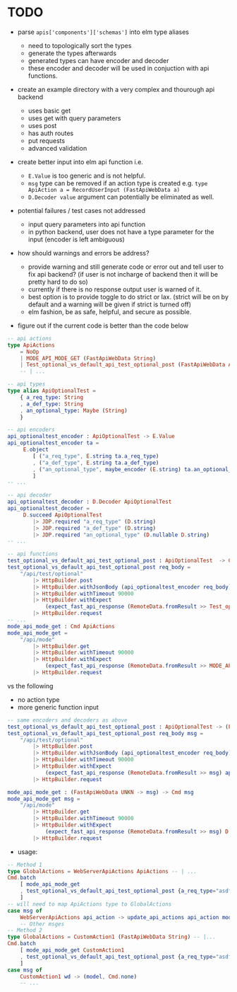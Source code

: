 # TODO
* parse `apis['components']['schemas']` into elm type aliases 
    * need to topologically sort the types
    * generate the types afterwards 
    * generated types can have encoder and decoder 
    * these encoder and decoder will be used in conjuction with api functions. 
* create an example directory with a very complex and thourough api backend 
    * uses basic get 
    * uses get with query parameters 
    * uses post 
    * has auth routes 
    * put requests 
    * advanced validation 
* create better input into elm api function i.e. 
    * `E.Value` is too generic and is not helpful. 
    * `msg` type can be removed if an action type is created e.g. `type ApiAction a = RecordUserInput (FastApiWebData a)`
    * `D.Decoder value` argument can potentially be eliminated as well. 

* potential failures / test cases not addressed
    * input query parameters into api function 
    * in python backend, user does not have a type parameter for the input (encoder is left ambiguous)

* how should warnings and errors be address?
    * provide warning and still generate code or error out and tell user to fix api backend? (if user is not incharge of backend then it will be pretty hard to do so)
    * currently if there is no response output user is warned of it. 
    * best option is to provide toggle to do strict or lax. (strict will be on by default and a warning will be given if strict is turned off)
    * elm fashion, be as safe, helpful, and secure as possible. 

* figure out if the current code is better than the code below 
```elm 
-- api actions 
type ApiActions 
    = NoOp 
    | MODE_API_MODE_GET (FastApiWebData String) 
    | Test_optional_vs_default_api_test_optional_post (FastApiWebData ApiOptionalTest)
    -- | ...

-- api types 
type alias ApiOptionalTest =
    { a_req_type: String
    , a_def_type: String
    , an_optional_type: Maybe (String)
    }

-- api encoders 
api_optionaltest_encoder : ApiOptionalTest -> E.Value
api_optionaltest_encoder ta = 
     E.object 
        [ ("a_req_type", E.string ta.a_req_type)
        , ("a_def_type", E.string ta.a_def_type)
        , ("an_optional_type", maybe_encoder (E.string) ta.an_optional_type)
        ]
-- ...

-- api decoder 
api_optionaltest_decoder : D.Decoder ApiOptionalTest
api_optionaltest_decoder = 
     D.succeed ApiOptionalTest
        |> JDP.required "a_req_type" (D.string)
        |> JDP.required "a_def_type" (D.string)
        |> JDP.required "an_optional_type" (D.nullable D.string)
-- ... 

-- api functions 
test_optional_vs_default_api_test_optional_post : ApiOptionalTest  -> Cmd ApiActions
test_optional_vs_default_api_test_optional_post req_body =
    "/api/test/optional"
        |> HttpBuilder.post
        |> HttpBuilder.withJsonBody (api_optionaltest_encoder req_body)
        |> HttpBuilder.withTimeout 90000
        |> HttpBuilder.withExpect
            (expect_fast_api_response (RemoteData.fromResult >> Test_optional_vs_default_api_test_optional_post) api_optionaltest_decoder)
        |> HttpBuilder.request
-- ... 
mode_api_mode_get : Cmd ApiActions 
mode_api_mode_get =
    "/api/mode"
        |> HttpBuilder.get
        |> HttpBuilder.withTimeout 90000
        |> HttpBuilder.withExpect
            (expect_fast_api_response (RemoteData.fromResult >> MODE_API_MODE_GET) D.string)
        |> HttpBuilder.request
```

vs the following
* no action type 
* more generic function input 
```elm 
-- same encoders and decoders as above 
test_optional_vs_default_api_test_optional_post : ApiOptionalTest -> (FastApiWebData ApiOptionalTest -> msg) -> Cmd msg
test_optional_vs_default_api_test_optional_post req_body msg =
    "/api/test/optional"
        |> HttpBuilder.post
        |> HttpBuilder.withJsonBody (api_optionaltest_encoder req_body)
        |> HttpBuilder.withTimeout 90000
        |> HttpBuilder.withExpect
            (expect_fast_api_response (RemoteData.fromResult >> msg) api_optionaltest_decoder)
        |> HttpBuilder.request

mode_api_mode_get : (FastApiWebData UNKN -> msg) -> Cmd msg
mode_api_mode_get msg =
    "/api/mode"
        |> HttpBuilder.get
        |> HttpBuilder.withTimeout 90000
        |> HttpBuilder.withExpect
            (expect_fast_api_response (RemoteData.fromResult >> msg) D.string)
        |> HttpBuilder.request

```


* usage: 
```elm 
-- Method 1
type GlobalActions = WebServerApiActions ApiActions -- | ...
Cmd.batch 
    [ mode_api_mode_get
    , test_optional_vs_default_api_test_optional_post {a_req_type="asdf",a_def_type="asdf",an_optional_type=Nothing}
    ]
-- will need to map ApiActions type to GlobalActions
case msg of 
    WebServerApiActions api_action -> update_api_actions api_action model -- return (model, Cmd ApiActions)
    -- Other msges 
-- Method 2 
type GlobalActions = CustomAction1 (FastApiWebData String) -- |...
Cmd.batch 
    [ mode_api_mode_get CustomAction1 
    , test_optional_vs_default_api_test_optional_post {a_req_type="asdf",a_def_type="asdf",an_optional_type=Nothing} CustomAction2
    ] 
case msg of 
    CustomAction1 wd -> (model, Cmd.none)
    -- ...
```
